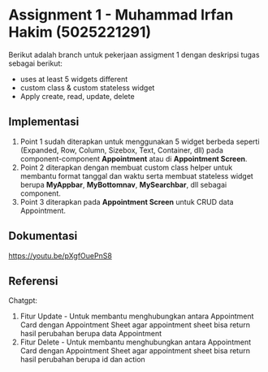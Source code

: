 # Assignment 1 - Muhammad Irfan Hakim (5025221291)

Berikut adalah branch untuk pekerjaan assigment 1 dengan deskripsi tugas sebagai berikut:
- uses at least 5 widgets different
- custom class & custom stateless widget
- Apply create, read, update, delete

## Implementasi

1. Point 1 sudah diterapkan untuk menggunakan 5 widget berbeda seperti (Expanded, Row, Column, Sizebox, Text, Container, dll) pada component-component **Appointment** atau di **Appointment Screen**.
2. Point 2 diterapkan dengan membuat custom class helper untuk membantu format tanggal dan waktu serta membuat stateless widget berupa **MyAppbar**, **MyBottomnav**, **MySearchbar**, dll sebagai component.
3. Point 3 diterapkan pada **Appointment Screen** untuk CRUD data Appointment.

## Dokumentasi

https://youtu.be/pXgfOuePnS8

## Referensi

Chatgpt:
1. Fitur Update - Untuk membantu menghubungkan antara Appointment Card dengan Appointment Sheet agar appointment sheet bisa return hasil perubahan berupa data Appointment
1. Fitur Delete - Untuk membantu menghubungkan antara Appointment Card dengan Appointment Sheet agar appointment sheet bisa return hasil perubahan berupa id dan action
